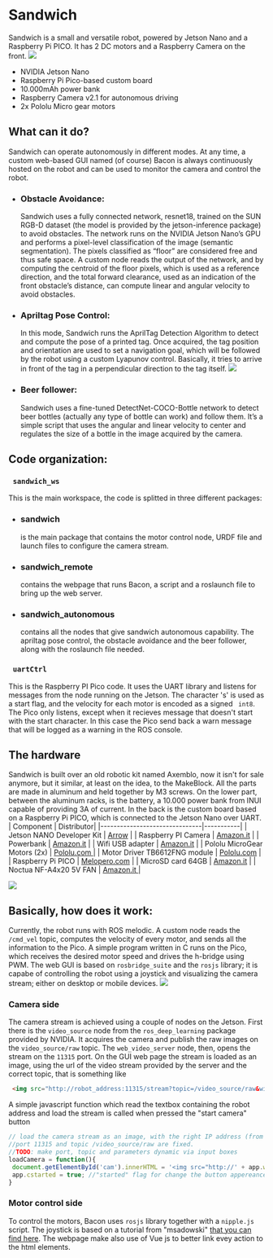 # Sandwich
Sandwich is a small and versatile robot, powered by Jetson Nano and a Raspberry Pi PICO. It has 2 DC motors and a Raspberry Camera on the front.
![](https://raw.githubusercontent.com/tolomeis/sandwich/main/imgs/sandwich-full.jpg)
- NVIDIA Jetson Nano
-  Raspberry Pi Pico-based custom board
- 10.000mAh power bank
- Raspberry Camera v2.1 for autonomous driving
- 2x Pololu Micro gear motors
 

## What can it do?
Sandwich can operate autonomously in different modes. At any time, a custom web-based GUI named (of course) Bacon is always continuously hosted on the robot and can be used to monitor the camera and control the robot.
- ### Obstacle Avoidance:
  Sandwich uses a fully connected network, resnet18, trained on the SUN RGB-D dataset (the model is provided by the jetson-inference package) to avoid obstacles. The network runs on the NVIDIA Jetson Nano’s GPU and performs a pixel-level classification of the image (semantic segmentation). The pixels classified as “floor” are considered free and thus safe space. A custom node reads the output of the network, and by computing the centroid of the floor pixels, which is used as a reference direction, and the total forward clearance, used as an indication of the front obstacle’s distance, can compute linear and angular velocity to avoid obstacles.
- ### Apriltag Pose Control:
  In this mode, Sandwich runs the AprilTag Detection Algorithm to detect and compute the pose of a printed tag. Once acquired, the tag position and orientation are used to set a navigation goal, which will be followed by the robot using a custom Lyapunov control. Basically, it tries to arrive in front of the tag in a perpendicular direction to the tag itself.
  ![](https://raw.githubusercontent.com/tolomeis/sandwich/main/imgs/gifs/apriltag_follow.gif)
- ### Beer follower:
  Sandwich uses a fine-tuned DetectNet-COCO-Bottle network to detect beer bottles (actually any type of bottle can work) and follow them. It’s a simple script that uses the angular and linear velocity to center and regulates the size of a bottle in the image acquired by the camera.
## Code organization:
### ``` sandwich_ws```  
This is the main workspace, the code is splitted in three different packages:
 - ### sandwich
    is the main package that contains the motor control node, URDF file and launch files to configure the camera stream.
  - ### sandwich_remote
    contains the webpage that runs Bacon, a script and a roslaunch file to bring up the web server.
  - ### sandwich_autonomous
    contains all the nodes that give sandwich autonomous capability. The apriltag pose control, the obstacle avoidance and the beer follower, along with the roslaunch file needed.
### ``` uartCtrl```  
This is the Raspberry PI Pico code. It uses the UART library and listens for messages from the node running on the Jetson. The character 's' is used as a start flag, and the velocity for each motor is encoded as a signed ``` int8```. The Pico only listens, except when it recieves message that doesn't start with the start character. In this case the Pico send back a warn message that will be logged as a warning in the ROS console.
  
## The hardware
Sandwich is built over an old robotic kit named Axemblo, now it isn't for sale anymore, but it similar, at least on the idea, to the MakeBlock.
All the parts are made in aluminum and held together by M3 screws. On the lower part, between the aluminum racks, is the battery, a 10.000 power bank from INUI capable of providing 3A of current. In the back is the custom board based on a Raspberry Pi PICO, which is connected to the Jetson Nano over UART. 
| Component					    | Distributor|
|-------------------------------|-----------|
| Jetson NANO Developer Kit     | [Arrow](https://www.arrow.com/it-it/products/945-13450-0000-100/nvidia "Arrow")     |
| Raspberry PI Camera           | [Amazon.it](https://www.amazon.it/gp/product/B01ER2SKFS "Amazon.it") |
| Powerbank                     | [Amazon.it](https://www.amazon.it/gp/product/B07PNL5STG "Amazon.it") |
| Wifi USB adapter              | [Amazon.it](https://www.amazon.it/gp/product/B07KRCW6LZ "Amazon.it") |
| Pololu MicroGear Motors (2x)  | [Pololu.com ](https://www.pololu.com/product/3077 "Pololu.com ")      |
| Motor Driver TB6612FNG module | [Pololu.com](https://www.pololu.com/product/713 "Pololu.com")       |
| Raspberry Pi PICO             | [Melopero.com](https://www.melopero.com/shop/raspberry-pi/boards/single-boards/raspberry-pi-pico/ "Melopero.com")       |
| MicroSD card  64GB            | [Amazon.it](https://www.amazon.it/gp/product/B08GYBBBBH "Amazon.it") |
| Noctua NF-A4x20 5V FAN		| [Amazon.it ](https://www.amazon.it/gp/product/B071FNHVXN "Amazon.it ")|

![](https://raw.githubusercontent.com/tolomeis/sandwich/main/imgs/schematic.png)





## Basically, how does it work:
Currently, the robot runs with ROS melodic. A custom node reads the ```/cmd_vel``` topic, computes the velocity of every motor, and sends all the information to the Pico. A simple program written in C runs on the Pico, which receives the desired motor speed and drives the h-bridge using PWM. The web GUI is based on ```rosbridge_suite``` and the ```rosjs``` library; it is capabe of controlling the robot using a joystick and visualizing the camera stream; either on desktop or mobile devices. 
![](https://raw.githubusercontent.com/tolomeis/sandwich/main/imgs/bacon.png)

### Camera side
The camera stream is achieved using a couple of nodes on the Jetson. First there is the ```video_source``` node from the ```ros_deep_learning``` package provided by NVIDIA. It acquires the camera and publish the raw images on the ```video_source/raw``` topic.  The ```web_video_server``` node, then, opens the stream on the ```11315``` port. On the GUI web page the stream is loaded as an image, using the url of the video stream provided by the server and the correct topic, that is something like
```html
 <img src="http://robot_address:11315/stream?topic=/video_source/raw&width=800&height=600&quality=50"/>
```
A simple javascript function which read the textbox containing the robot address and load the stream is called when pressed the "start camera" button
```javascript
// load the camera stream as an image, with the right IP address (from the wp_address input box)
//port 11315 and topic /video_source/raw are fixed.
//TODO: make port, topic and parameters dynamic via input boxes
loadCamera = function(){
 document.getElementById('cam').innerHTML = '<img src="http://' + app.ws_address.slice(5,-5) + ':11315/stream?topic=/video_source/raw&width=800&height=600&quality=50" class="w3-image"/>';
 app.cstarted = true; //"started" flag for change the button appereance
}
```



### Motor control side
To control the motors, Bacon uses ```rosjs```  library together with a ```nipple.js``` script. The joystick is based on a tutorial from "msadowski" [that you can find here](https://msadowski.github.io/ros-web-tutorial-pt1/ "here"). The webpage make also use of Vue js to better link evey action to the html elements.
